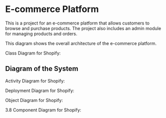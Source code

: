 # E-commerce Platform

This is a project for an e-commerce platform that allows customers to browse and purchase products. The project also includes an admin module for managing products and orders.





This diagram shows the overall architecture of the e-commerce platform.



Class Diagram for Shopify:
















## Diagram of the System
 Activity Diagram for Shopify:



Deployment Diagram for Shopify:

 Object Diagram for Shopify:




3.8 Component Diagram for Shopify:



